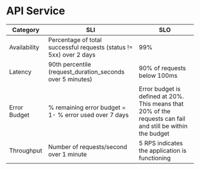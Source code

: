# API Service

| Category     | SLI | SLO                                                                                                         |
|--------------|-----|-------------------------------------------------------------------------------------------------------------|
| Availability | Percentage of total successful requests (status != 5xx) over 2 days | 99%                                                                                                         |
| Latency      | 90th percentile (request_duration_seconds over 5 minutes) | 90% of requests below 100ms                                                                                 |
| Error Budget | % remaining error budget = 1- % error used over 7 days | Error budget is defined at 20%. This means that 20% of the requests can fail and still be within the budget |
| Throughput   | Number of requests/second over 1 minute | 5 RPS indicates the application is functioning                                                              |
